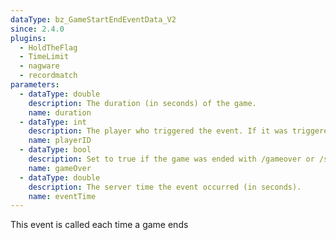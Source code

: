 ```yaml
---
dataType: bz_GameStartEndEventData_V2
since: 2.4.0
plugins:
  - HoldTheFlag
  - TimeLimit
  - nagware
  - recordmatch
parameters:
  - dataType: double
    description: The duration (in seconds) of the game.
    name: duration
  - dataType: int
    description: The player who triggered the event. If it was triggered automatically, this value will be the server ID (253)
    name: playerID
  - dataType: bool
    description: Set to true if the game was ended with /gameover or /superkill or via the API
    name: gameOver
  - dataType: double
    description: The server time the event occurred (in seconds).
    name: eventTime
---
```


This event is called each time a game ends
